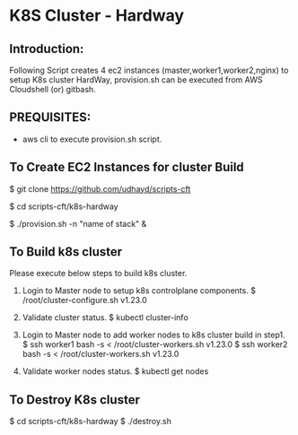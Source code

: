 # K8S Cluster - Hardway

## Introduction:
Following Script creates 4 ec2 instances (master,worker1,worker2,nginx) to setup K8s cluster HardWay, provision.sh can be executed from AWS Cloudshell (or) gitbash.

## PREQUISITES: 
- aws cli to execute provision.sh script.

## To Create EC2 Instances for cluster Build
$ git clone https://github.com/udhayd/scripts-cft

$ cd scripts-cft/k8s-hardway

$ ./provision.sh -n "name of stack" &

## To Build k8s cluster
Please execute below steps to build k8s cluster. 

1. Login to Master node to setup k8s controlplane components.
$ /root/cluster-configure.sh v1.23.0

2. Validate cluster status.
$ kubectl cluster-info

3. Login to Master node to add worker nodes to k8s cluster build in step1.
$ ssh worker1 bash -s < /root/cluster-workers.sh v1.23.0 
$ ssh worker2 bash -s < /root/cluster-workers.sh v1.23.0 

4. Validate worker nodes status.
$ kubectl get nodes
 

## To Destroy K8s cluster
$ cd scripts-cft/k8s-hardway
$ ./destroy.sh
